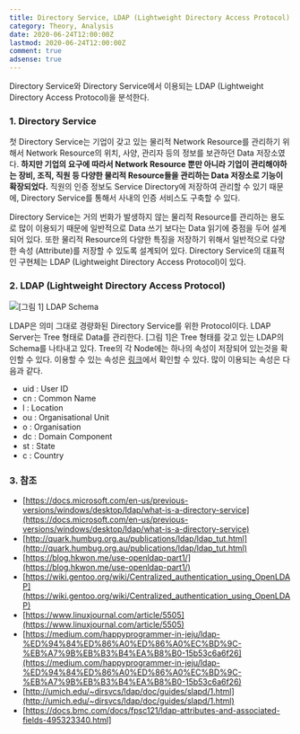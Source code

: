 ```yaml
---
title: Directory Service, LDAP (Lightweight Directory Access Protocol)
category: Theory, Analysis
date: 2020-06-24T12:00:00Z
lastmod: 2020-06-24T12:00:00Z
comment: true
adsense: true
---
```


Directory Service와 Directory Service에서 이용되는 LDAP (Lightweight Directory Access Protocol)을 분석한다.

### 1. Directory Service

첫 Directory Service는 기업이 갖고 있는 물리적 Network Resource를 관리하기 위해서 Network Resource의 위치, 사양, 관리자 등의 정보를 보관하던 Data 저장소였다. **하지만 기업의 요구에 따라서 Network Resource 뿐만 아니라 기업이 관리해야하는 장비, 조직, 직원 등 다양한 물리적 Resource들을 관리하는 Data 저장소로 기능이 확장되었다.** 직원의 인증 정보도 Service Directory에 저장하여 관리할 수 있기 때문에, Directory Service를 통해서 사내의 인증 서비스도 구축할 수 있다.

Directory Service는 거의 번화가 발생하지 않는 물리적 Resource를 관리하는 용도로 많이 이용되기 때문에 일반적으로 Data 쓰기 보다는 Data 읽기에 중점을 두어 설계되어 있다. 또한 물리적 Resource의 다양한 특징을 저장하기 위해서 일반적으로 다양한 속성 (Attribute)를 저장할 수 있도록 설계되어 있다. Directory Service의 대표적인 구현체는 LDAP (Lightweight Directory Access Protocol)이 있다.

### 2. LDAP (Lightweight Directory Access Protocol)

![[그림 1] LDAP Schema]({{site.baseurl}}/images/theory_analysis/Docker_Component/Docker_Component.PNG)

LDAP은 의미 그대로 경량화된 Directory Service를 위한 Protocol이다. LDAP Server는 Tree 형태로 Data를 관리한다. [그림 1]은 Tree 형태를 갖고 있는 LDAP의 Schema를 나타내고 있다. Tree의 각 Node에는 하나의 속성이 저장되어 있는것을 확인할 수 있다. 이용할 수 있는 속성은 [링크](https://docs.bmc.com/docs/fpsc121/ldap-attributes-and-associated-fields-495323340.html)에서 확인할 수 있다. 많이 이용되는 속성은 다음과 같다.

* uid : User ID
* cn : Common Name
* l : Location
* ou : Organisational Unit
* o : Organisation
* dc : Domain Component
* st : State
* c : Country

### 3. 참조

* [https://docs.microsoft.com/en-us/previous-versions/windows/desktop/ldap/what-is-a-directory-service](https://docs.microsoft.com/en-us/previous-versions/windows/desktop/ldap/what-is-a-directory-service)
* [http://quark.humbug.org.au/publications/ldap/ldap_tut.html](http://quark.humbug.org.au/publications/ldap/ldap_tut.html)
* [https://blog.hkwon.me/use-openldap-part1/](https://blog.hkwon.me/use-openldap-part1/)
* [https://wiki.gentoo.org/wiki/Centralized_authentication_using_OpenLDAP](https://wiki.gentoo.org/wiki/Centralized_authentication_using_OpenLDAP)
* [https://www.linuxjournal.com/article/5505](https://www.linuxjournal.com/article/5505)
* [https://medium.com/happyprogrammer-in-jeju/ldap-%ED%94%84%ED%86%A0%ED%86%A0%EC%BD%9C-%EB%A7%9B%EB%B3%B4%EA%B8%B0-15b53c6a6f26](https://medium.com/happyprogrammer-in-jeju/ldap-%ED%94%84%ED%86%A0%ED%86%A0%EC%BD%9C-%EB%A7%9B%EB%B3%B4%EA%B8%B0-15b53c6a6f26)
* [http://umich.edu/~dirsvcs/ldap/doc/guides/slapd/1.html](http://umich.edu/~dirsvcs/ldap/doc/guides/slapd/1.html)
* [https://docs.bmc.com/docs/fpsc121/ldap-attributes-and-associated-fields-495323340.html]